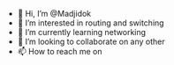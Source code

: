 - 👋 Hi, I’m @Madjidok
- 👀 I’m interested in routing and switching
- 🌱 I’m currently learning networking
- 💞️ I’m looking to collaborate on any other
- 📫 How to reach me on

<!---
Madjidok/Madjidok is a ✨ special ✨ repository because its `README.md` (this file) appears on your GitHub profile.
You can click the Preview link to take a look at your changes.
--->
